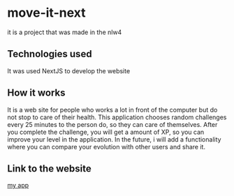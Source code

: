 # move-it-next
it is a project that was made in the nlw4

## Technologies used
It was used NextJS to develop the website

## How it works
It is a web site for people who works a lot in front of the computer but do not stop to care of their health.
This application chooses random challenges every 25 minutes to the person do, so they can care of themselves.
After you complete the challenge, you will get a amount of XP, so you can improve your level in the application.
In the future, i will add a functionality where you can compare your evolution with other users and share it.

## Link to the website
[my app](https://moveitnextgabrielvr.vercel.app/)
